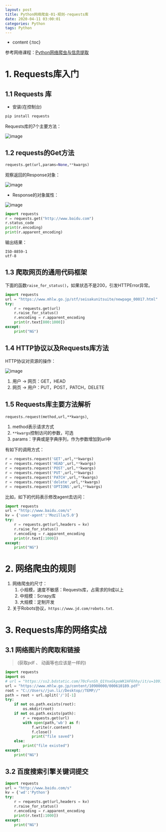 ```yaml
---
layout: post
title: Python网络爬虫-01-规则-requests库
date: 2020-04-11 03:00:01
categories: Python
tags: Python
---
```

* content
{:toc}

参考网络课程：[Python网络爬虫与信息提取](https://www.icourse163.org/course/BIT-1001870001)

# 1. Requests库入门

## 1.1 Requests 库

- 安装(在控制台)

```python
pip install requests
```

Requests库的7个主要方法：

![image](https://user-images.githubusercontent.com/18595935/79045519-86d6cb00-7c46-11ea-86b9-80dc891c440b.png)

## 1.2 requests的Get方法

```python
requests.get(url,params=None,**kwargs)
```

观察返回的Response对象：

![image](https://user-images.githubusercontent.com/18595935/79045593-e7fe9e80-7c46-11ea-877c-a7e9c0410e1f.png)

- Response的对象属性：

![image](https://user-images.githubusercontent.com/18595935/79045621-0e243e80-7c47-11ea-9382-ac63653a5e38.png)

```python
import requests
r = requests.get("http://www.baidu.com")
r.status_code
print(r.encoding)
print(r.apparent_encoding)
```

输出结果：

```
ISO-8859-1
utf-8
```

## 1.3 爬取网页的通用代码框架

下面的函数`raise_for_status()`，如果状态不是200，引发HTTPError异常。

```python
import requests
url = "https://www.mhlw.go.jp/stf/seisakunitsuite/newpage_00017.html"
try:
    r = requests.get(url)
    r.raise_for_status()
    r.encoding = r.apparent_encoding
    print(r.text[800:1000])
except:
    print("NG")
```

## 1.4 HTTP协议以及Requests库方法

HTTP协议对资源的操作：

![image](https://user-images.githubusercontent.com/18595935/79045885-8b9c7e80-7c48-11ea-8a13-76b0bd8d1192.png)

1. 用户 ->  网页：GET，HEAD
2. 网页 ->  用户：PUT，POST，PATCH，DELETE

## 1.5 Requests库主要方法解析

`requests.request(method,url,**kwargs)`,

1. method表示请求方式
2. `**kwargs`控制访问的参数，可选
3. params：字典或是字典序列，作为参数增加到url中

有如下的调用方式：

```python
r = requests.request('GET',url,**kwargs)
r = requests.request('HEAD',url,**kwargs)
r = requests.request('POST',url,**kwargs)
r = requests.request('PUT',url,**kwargs)
r = requests.request('PATCH',url,**kwargs)
r = requests.request('delete',url,**kwargs)
r = requests.request('OPTIONS',url,**kwargs)

```

比如，如下的代码表示修改agent去访问：

```python
import requests
url = "http://www.baidu.com/s"
kv = {'user-agent':'Mozilla/5.0'}
try:
    r = requests.get(url,headers = kv)
    r.raise_for_status()
    r.encoding = r.apparent_encoding
    print(r.text[:1000])
except:
    print("NG")
```

# 2. 网络爬虫的规则

1. 网络爬虫的尺寸：
   1. 小规模，速度不敏感：Requests库，占需求的9成以上
   2. 中规模：Scrapy库
   3. 大规模：定制开发
2. 关于Robots协议，`https://www.jd.com/robots.txt`.

# 3. Requests库的网络实战

## 3.1 网络图片的爬取和链接 

> (获取pdf 、 动画等也应该是一样的)

```python
import requests
import os
# url = "https://ss2.bdstatic.com/70cFvnSh_Q1YnxGkpoWK1HF6hhy/it/u=1091978681,1253128401&fm=26&gp=0.jpg"
url = "https://www.mhlw.go.jp/content/10900000/000610189.pdf"
root = "C://Users//jun.li//Desktop//TEMP//"
path = root + url.split('/')[-1]
try:
    if not os.path.exists(root):
        os.mkdir(root)
    if not os.path.exists(path):
        r = requests.get(url)
        with open(path,'wb') as f:
            f.write(r.content)
            f.close()
            print("file saved")
    else:
        print("file existed")
except:
    print("NG")
```

## 3.2 百度搜索引擎关键词提交

```python
import requests
url = "http://www.baidu.com/s"
kv = {'wd':'Python'}
try:
    r = requests.get(url,headers = kv)
    r.raise_for_status()
    r.encoding = r.apparent_encoding
    print(r.text[:1000])
except:
    print("NG")
```